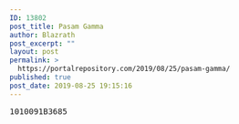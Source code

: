 ```yaml
---
ID: 13802
post_title: Pasam Gamma
author: Blazrath
post_excerpt: ""
layout: post
permalink: >
  https://portalrepository.com/2019/08/25/pasam-gamma/
published: true
post_date: 2019-08-25 19:15:16
---
```

<pre>1010091B3685</pre>